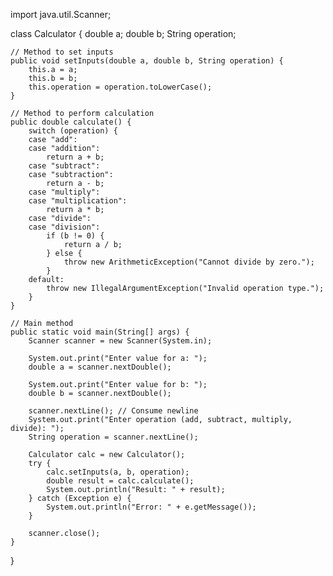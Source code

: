 import java.util.Scanner;

class Calculator {
	double a;
	double b;
	String operation;

	// Method to set inputs
	public void setInputs(double a, double b, String operation) {
		this.a = a;
		this.b = b;
		this.operation = operation.toLowerCase(); 
	}

	// Method to perform calculation
	public double calculate() {
		switch (operation) {
		case "add":
		case "addition":
			return a + b;
		case "subtract":
		case "subtraction":
			return a - b;
		case "multiply":
		case "multiplication":
			return a * b;
		case "divide":
		case "division":
			if (b != 0) {
				return a / b;
			} else {
				throw new ArithmeticException("Cannot divide by zero.");
			}
		default:
			throw new IllegalArgumentException("Invalid operation type.");
		}
	}

	// Main method
	public static void main(String[] args) {
		Scanner scanner = new Scanner(System.in);

		System.out.print("Enter value for a: ");
		double a = scanner.nextDouble();

		System.out.print("Enter value for b: ");
		double b = scanner.nextDouble();

		scanner.nextLine(); // Consume newline
		System.out.print("Enter operation (add, subtract, multiply, divide): ");
		String operation = scanner.nextLine();

		Calculator calc = new Calculator();
		try {
			calc.setInputs(a, b, operation);
			double result = calc.calculate();
			System.out.println("Result: " + result);
		} catch (Exception e) {
			System.out.println("Error: " + e.getMessage());
		}

		scanner.close();
	}
}
